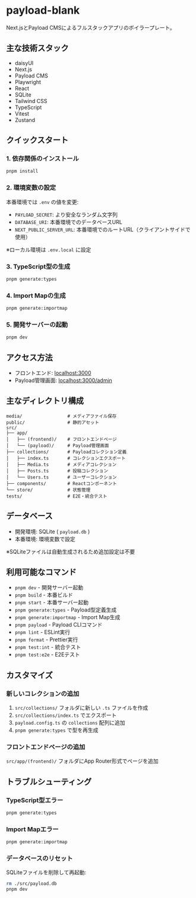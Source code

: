 # payload-blank

Next.jsとPayload CMSによるフルスタックアプリのボイラープレート。

## 主な技術スタック

- daisyUI
- Next.js
- Payload CMS
- Playwright
- React
- SQLite
- Tailwind CSS
- TypeScript
- Vitest
- Zustand

## クイックスタート

### 1. 依存関係のインストール

```bash
pnpm install
```

### 2. 環境変数の設定

本番環境では `.env` の値を変更:

- `PAYLOAD_SECRET`: より安全なランダム文字列
- `DATABASE_URI`: 本番環境でのデータベースURL
- `NEXT_PUBLIC_SERVER_URL`: 本番環境でのルートURL（クライアントサイドで使用）

※ローカル環境は `.env.local` に設定

### 3. TypeScript型の生成

```bash
pnpm generate:types
```

### 4. Import Mapの生成

```bash
pnpm generate:importmap
```

### 5. 開発サーバーの起動

```bash
pnpm dev
```

## アクセス方法

- フロントエンド: [localhost:3000](http://localhost:3000)
- Payload管理画面: [localhost:3000/admin](http://localhost:3000/admin)

## 主なディレクトリ構成

```
media/                 # メディアファイル保存
public/                # 静的アセット
src/
├── app/
│   ├── (frontend)/    # フロントエンドページ
│   └── (payload)/     # Payload管理画面
├── collections/       # Payloadコレクション定義
│   ├── index.ts       # コレクションエクスポート
│   ├── Media.ts       # メディアコレクション
│   ├── Posts.ts       # 投稿コレクション
│   └── Users.ts       # ユーザーコレクション
├── components/        # Reactコンポーネント
└── store/             # 状態管理
tests/                 # E2E・統合テスト
```

## データベース

- 開発環境: SQLite ( `payload.db` )
- 本番環境: 環境変数で設定

※SQLiteファイルは自動生成されるため追加設定は不要

## 利用可能なコマンド

- `pnpm dev` - 開発サーバー起動
- `pnpm build` - 本番ビルド
- `pnpm start` - 本番サーバー起動
- `pnpm generate:types` - Payload型定義生成
- `pnpm generate:importmap` - Import Map生成
- `pnpm payload` - Payload CLIコマンド
- `pnpm lint` - ESLint実行
- `pnpm format` - Prettier実行
- `pnpm test:int` - 統合テスト
- `pnpm test:e2e` - E2Eテスト

## カスタマイズ

### 新しいコレクションの追加

1. `src/collections/` フォルダに新しい `.ts` ファイルを作成
2. `src/collections/index.ts` でエクスポート
3. `payload.config.ts` の `collections` 配列に追加
4. `pnpm generate:types` で型を再生成

### フロントエンドページの追加

`src/app/(frontend)/` フォルダにApp Router形式でページを追加

## トラブルシューティング

### TypeScript型エラー

```bash
pnpm generate:types
```

### Import Mapエラー

```bash
pnpm generate:importmap
```

### データベースのリセット

SQLiteファイルを削除して再起動:

```bash
rm ./src/payload.db
pnpm dev
```
